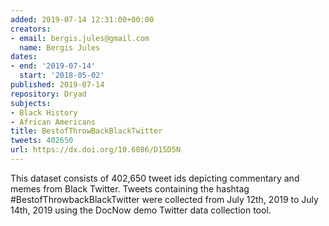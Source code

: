 ```yaml
---
added: 2019-07-14 12:31:00+00:00
creators:
- email: bergis.jules@gmail.com
  name: Bergis Jules
dates:
- end: '2019-07-14'
  start: '2018-05-02'
published: 2019-07-14
repository: Dryad
subjects:
- Black History
- African Americans
title: BestofThrowBackBlackTwitter
tweets: 402650
url: https://dx.doi.org/10.6086/D15D5N
---
```


This dataset consists of 402,650 tweet ids depicting commentary and memes from Black Twitter. Tweets containing the hashtag #BestofThrowbackBlackTwitter were collected from July 12th, 2019 to July 14th, 2019 using the DocNow demo Twitter data collection tool.
